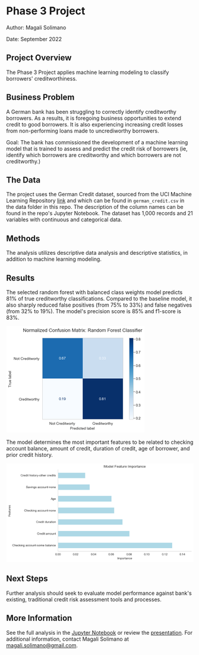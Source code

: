 # Phase 3 Project

Author: Magali Solimano

Date: September 2022

## Project Overview

The Phase 3 Project applies machine learning modeling to classify borrowers' creditworthiness.

## Business Problem

A German bank has been struggling to correctly identify creditworthy borrowers. As a results, it is foregoing business opportunities to extend credit to good borrowers. It is also experiencing increasing credit losses from non-performing loans made to uncrediworthy borrowers.

Goal: The bank has commissioned the development of a machine learning model that is trained to assess and predict the credit risk of borrowers (ie, identify which borrowers are creditworthy and which borrowers are not creditworthy.)

## The Data

The project uses the German Credit dataset, sourced from the UCI Machine Learning Repository [link](https://archive.ics.uci.edu/ml/datasets/South+German+Credit) and which can be found in  `german_credit.csv` in the data folder in this repo. The description of the column names can be found in the repo's Jupyter Notebook. The dataset has 1,000 records and 21 variables with continuous and categorical data.

## Methods
The analysis utilizes descriptive data analysis and descriptive statistics, in addition to machine learning modeling.

## Results
The selected random forest with balanced class weights model predicts 81% of true creditworthy classifications. Compared to the baseline model, it also sharply reduced false positives (from 75% to 33%) and false negatives (from 32% to 19%). The model's precision score is 85% and f1-score is 83%.

![cm_rf](./images/cm_rf.png)

The model determines the most important features to be related to checking account balance, amount of credit, duration of credit, age of borrower, and prior credit history.

![feature_importance](./images/feature_importance.png)

## Next Steps
Further analysis should seek to evaluate model performance against bank's existing, traditional credit risk assessment tools and processes.  

## More Information
See the full analysis in the [Jupyter Notebook](https://github.com/magalisolimano/classification-of-credit/blob/main/notebook.ipynb) or review the [presentation](https://github.com/magalisolimano/classification-of-credit/blob/master/presentation_phase3.pdf). For additional information, contact Magali Solimano at magali.solimano@gmail.com.

